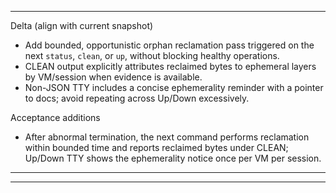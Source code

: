 
---
Delta (align with current snapshot)
- Add bounded, opportunistic orphan reclamation pass triggered on the next `status`, `clean`, or `up`, without blocking healthy operations.
- CLEAN output explicitly attributes reclaimed bytes to ephemeral layers by VM/session when evidence is available.
- Non-JSON TTY includes a concise ephemerality reminder with a pointer to docs; avoid repeating across Up/Down excessively.

Acceptance additions
- After abnormal termination, the next command performs reclamation within bounded time and reports reclaimed bytes under CLEAN; Up/Down TTY shows the ephemerality notice once per VM per session.
---

---

